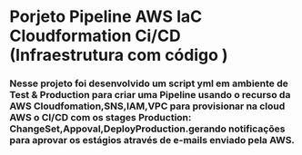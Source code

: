 # Porjeto Pipeline AWS IaC Cloudformation Ci/CD (Infraestrutura com código )

### Nesse projeto foi desenvolvido um script yml em ambiente de Test & Production para criar uma Pipeline usando o recurso da AWS Cloudfomation,SNS,IAM,VPC para provisionar na cloud AWS o CI/CD com os stages Production: ChangeSet,Appoval,DeployProduction.gerando notificações para aprovar os estágios através de e-mails enviado pela AWS.